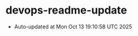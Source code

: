 # devops-readme-update
<!--START_SECTION:activity-->
- Auto-updated at Mon Oct 13 19:10:58 UTC 2025
<!--END_SECTION:activity-->
